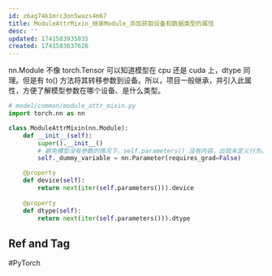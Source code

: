 ```yaml
---
id: z6ag74k1mrc3on5wazs4m67
title: ModuleAttrMixin_继承Module_添加获取设备和数据类型的属性
desc: ''
updated: 1741583935835
created: 1741583637626
---
```


nn.Module 不像 torch.Tensor 可以知道模型在 cpu 还是 cuda 上，dtype 同理。但是有 to() 方法将其转移参数到设备。所以，项目一般继承，并引入此属性，方便了解模型参数在哪个设备、是什么类型。

```py
# model/common/module_attr_mixin.py
import torch.nn as nn

class ModuleAttrMixin(nn.Module):
    def __init__(self):
        super().__init__()
        # 避免模型没有参数的情况下，self.parameters() 没有内容，出现未定义行为。
        self._dummy_variable = nn.Parameter(requires_grad=False)

    @property
    def device(self):
        return next(iter(self.parameters())).device
    
    @property
    def dtype(self):
        return next(iter(self.parameters())).dtype
```

## Ref and Tag

#PyTorch